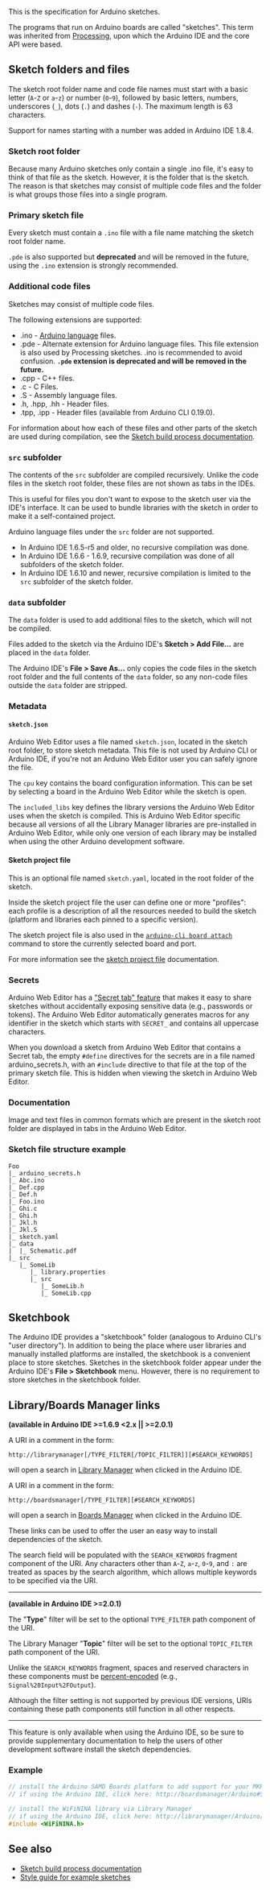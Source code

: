 This is the specification for Arduino sketches.

The programs that run on Arduino boards are called "sketches". This term was inherited from
[Processing](https://processing.org/), upon which the Arduino IDE and the core API were based.

## Sketch folders and files

The sketch root folder name and code file names must start with a basic letter (`A`-`Z` or `a`-`z`) or number (`0`-`9`),
followed by basic letters, numbers, underscores (`_`), dots (`.`) and dashes (`-`). The maximum length is 63 characters.

Support for names starting with a number was added in Arduino IDE 1.8.4.

### Sketch root folder

Because many Arduino sketches only contain a single .ino file, it's easy to think of that file as the sketch. However,
it is the folder that is the sketch. The reason is that sketches may consist of multiple code files and the folder is
what groups those files into a single program.

### Primary sketch file

Every sketch must contain a `.ino` file with a file name matching the sketch root folder name.

`.pde` is also supported but **deprecated** and will be removed in the future, using the `.ino` extension is strongly
recommended.

### Additional code files

Sketches may consist of multiple code files.

The following extensions are supported:

- .ino - [Arduino language](https://www.arduino.cc/reference/en/) files.
- .pde - Alternate extension for Arduino language files. This file extension is also used by Processing sketches. .ino
  is recommended to avoid confusion. **`.pde` extension is deprecated and will be removed in the future.**
- .cpp - C++ files.
- .c - C Files.
- .S - Assembly language files.
- .h, .hpp, .hh - Header files.
- .tpp, .ipp - Header files (available from Arduino CLI 0.19.0).

For information about how each of these files and other parts of the sketch are used during compilation, see the
[Sketch build process documentation](sketch-build-process.md).

### `src` subfolder

The contents of the `src` subfolder are compiled recursively. Unlike the code files in the sketch root folder, these
files are not shown as tabs in the IDEs.

This is useful for files you don't want to expose to the sketch user via the IDE's interface. It can be used to bundle
libraries with the sketch in order to make it a self-contained project.

Arduino language files under the `src` folder are not supported.

- In Arduino IDE 1.6.5-r5 and older, no recursive compilation was done.
- In Arduino IDE 1.6.6 - 1.6.9, recursive compilation was done of all subfolders of the sketch folder.
- In Arduino IDE 1.6.10 and newer, recursive compilation is limited to the `src` subfolder of the sketch folder.

### `data` subfolder

The `data` folder is used to add additional files to the sketch, which will not be compiled.

Files added to the sketch via the Arduino IDE's **Sketch > Add File...** are placed in the `data` folder.

The Arduino IDE's **File > Save As...** only copies the code files in the sketch root folder and the full contents of
the `data` folder, so any non-code files outside the `data` folder are stripped.

### Metadata

#### `sketch.json`

Arduino Web Editor uses a file named `sketch.json`, located in the sketch root folder, to store sketch metadata. This
file is not used by Arduino CLI or Arduino IDE, if you're not an Arduino Web Editor user you can safely ignore the file.

The `cpu` key contains the board configuration information. This can be set by selecting a board in the Arduino Web
Editor while the sketch is open.

The `included_libs` key defines the library versions the Arduino Web Editor uses when the sketch is compiled. This is
Arduino Web Editor specific because all versions of all the Library Manager libraries are pre-installed in Arduino Web
Editor, while only one version of each library may be installed when using the other Arduino development software.

#### Sketch project file

This is an optional file named `sketch.yaml`, located in the root folder of the sketch.

Inside the sketch project file the user can define one or more "profiles": each profile is a description of all the
resources needed to build the sketch (platform and libraries each pinned to a specific version).

The sketch project file is also used in the [`arduino-cli board attach`](commands/arduino-cli_board_attach.md) command
to store the currently selected board and port.

For more information see the [sketch project file](sketch-project-file.md) documentation.

### Secrets

Arduino Web Editor has a
["Secret tab" feature](https://create.arduino.cc/projecthub/Arduino_Genuino/store-your-sensitive-data-safely-when-sharing-a-sketch-e7d0f0)
that makes it easy to share sketches without accidentally exposing sensitive data (e.g., passwords or tokens). The
Arduino Web Editor automatically generates macros for any identifier in the sketch which starts with `SECRET_` and
contains all uppercase characters.

When you download a sketch from Arduino Web Editor that contains a Secret tab, the empty `#define` directives for the
secrets are in a file named arduino_secrets.h, with an `#include` directive to that file at the top of the primary
sketch file. This is hidden when viewing the sketch in Arduino Web Editor.

### Documentation

Image and text files in common formats which are present in the sketch root folder are displayed in tabs in the Arduino
Web Editor.

### Sketch file structure example

```
Foo
|_ arduino_secrets.h
|_ Abc.ino
|_ Def.cpp
|_ Def.h
|_ Foo.ino
|_ Ghi.c
|_ Ghi.h
|_ Jkl.h
|_ Jkl.S
|_ sketch.yaml
|_ data
|  |_ Schematic.pdf
|_ src
   |_ SomeLib
      |_ library.properties
      |_ src
         |_ SomeLib.h
         |_ SomeLib.cpp
```

## Sketchbook

The Arduino IDE provides a "sketchbook" folder (analogous to Arduino CLI's "user directory"). In addition to being the
place where user libraries and manually installed platforms are installed, the sketchbook is a convenient place to store
sketches. Sketches in the sketchbook folder appear under the Arduino IDE's **File > Sketchbook** menu. However, there is
no requirement to store sketches in the sketchbook folder.

## Library/Boards Manager links

**(available in Arduino IDE >=1.6.9 <2.x || >=2.0.1)**

A URI in a comment in the form:

```text
http://librarymanager[/TYPE_FILTER[/TOPIC_FILTER]][#SEARCH_KEYWORDS]
```

will open a search in
[Library Manager](https://docs.arduino.cc/software/ide-v1/tutorials/installing-libraries#using-the-library-manager) when
clicked in the Arduino IDE.

A URI in a comment in the form:

```text
http://boardsmanager[/TYPE_FILTER][#SEARCH_KEYWORDS]
```

will open a search in [Boards Manager](https://docs.arduino.cc/learn/starting-guide/cores) when clicked in the Arduino
IDE.

These links can be used to offer the user an easy way to install dependencies of the sketch.

The search field will be populated with the `SEARCH_KEYWORDS` fragment component of the URI. Any characters other than
`A`-`Z`, `a`-`z`, `0`-`9`, and `:` are treated as spaces by the search algorithm, which allows multiple keywords to be
specified via the URI.

---

**(available in Arduino IDE >=2.0.1)**

The "**Type**" filter will be set to the optional `TYPE_FILTER` path component of the URI.

The Library Manager "**Topic**" filter will be set to the optional `TOPIC_FILTER` path component of the URI.

Unlike the `SEARCH_KEYWORDS` fragment, spaces and reserved characters in these components must be
[percent-encoded](https://en.wikipedia.org/wiki/Percent-encoding) (e.g., `Signal%20Input%2FOutput`).

Although the filter setting is not supported by previous IDE versions, URIs containing these path components still
function in all other respects.

---

This feature is only available when using the Arduino IDE, so be sure to provide supplementary documentation to help the
users of other development software install the sketch dependencies.

### Example

```c++
// install the Arduino SAMD Boards platform to add support for your MKR WiFi 1010 board
// if using the Arduino IDE, click here: http://boardsmanager/Arduino#SAMD

// install the WiFiNINA library via Library Manager
// if using the Arduino IDE, click here: http://librarymanager/Arduino/Communication#WiFiNINA
#include <WiFiNINA.h>
```

## See also

- [Sketch build process documentation](sketch-build-process.md)
- [Style guide for example sketches](https://docs.arduino.cc/learn/contributions/arduino-writing-style-guide)
